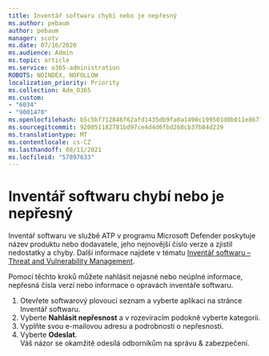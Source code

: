 ```yaml
---
title: Inventář softwaru chybí nebo je nepřesný
ms.author: pebaum
author: pebaum
manager: scotv
ms.date: 07/16/2020
ms.audience: Admin
ms.topic: article
ms.service: o365-administration
ROBOTS: NOINDEX, NOFOLLOW
localization_priority: Priority
ms.collection: Adm_O365
ms.custom:
- "6034"
- "9001470"
ms.openlocfilehash: b5c5bf712846f62afd1435db9fa0a1490c199501d0b011e867103516770fcbfd
ms.sourcegitcommit: 920051182781bd97ce4d4d6fbd268cb37b84d239
ms.translationtype: MT
ms.contentlocale: cs-CZ
ms.lasthandoff: 08/11/2021
ms.locfileid: "57897633"
---
```

# <a name="software-inventory-is-missing-or-inaccurate"></a>Inventář softwaru chybí nebo je nepřesný

Inventář softwaru ve službě ATP v programu Microsoft Defender poskytuje název produktu nebo dodavatele, jeho nejnovější číslo verze a zjistil nedostatky a chyby. Další informace najdete v tématu [Inventář softwaru – Threat and Vulnerability Management](https://docs.microsoft.com/windows/security/threat-protection/microsoft-defender-atp/tvm-software-inventory).

Pomocí těchto kroků můžete nahlásit nejasné nebo neúplné informace, nepřesná čísla verzí nebo informace o opravách inventáře softwaru.  

1. Otevřete softwarový plovoucí seznam a vyberte aplikaci na stránce Inventář softwaru.
2. Vyberte **Nahlásit nepřesnost** a v rozevíracím podokně vyberte kategorii.
3. Vyplňte svou e-mailovou adresu a podrobnosti o nepřesnosti.
4. Vyberte **Odeslat**.</br>
    Váš názor se okamžitě odesílá odborníkům na správu & zabezpečení.
